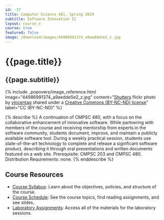 ```yaml
---
id: -37
title: Computer Science 481, Spring 2019
subtitle: Software Innovation II
layout: course_n
course: true
featured: false
image: /download/images/44986991374_a9aedde5e2_z.jpg
---
```


# {{page.title}}
## {{page.subtitle}}

<!-- Include header image -->
{% include _popovers/image_reference.html image="44986991374_a9aedde5e2_z.jpg" content="<a title='Shutters' href='https://flickr.com/photos/165551863@N02/44986991374'>Shutters</a> flickr photo by <a href='https://flickr.com/people/165551863@N02'>vincentag</a> shared under a <a href='https://creativecommons.org/licenses/by-nc-nd/2.0/'>Creative Commons (BY-NC-ND) license</a>" label="CC (BY-NC-ND)" %}

{% describe %}
A continuation of CMPSC 480, with a focus on the collaborative enhancement of
innovative software. While partnering with members of the course and receiving
mentorship from experts in the software community, students document, improve,
and maintain a publicly available software tool. During a weekly practical
session, students use state-of-the-art technology to complete and release a
significant software product, describing it through oral presentations and
written documents featured on a web site. Prerequisite: CMPSC 203 and CMPSC 480.
Distribution Requirements: none.
{% enddescribe %}

## Course Resources

<ul class="fa-ul">

<li><i class="fa-li fa fa-arrow-right"></i><a href=""
class="major">Course Syllabus</a>: Learn about the objectives, policies, and structure of the course.

<li><i class="fa-li fa fa-arrow-right"></i><a href="{{site.baseurl}}teaching/cs481S2019/schedule/"
class="major">Course Schedule</a>: See the course topics, find reading assignments, and see slides.

<li><i class="fa-li fa fa-arrow-right"></i><a href="{{site.baseurl}}teaching/cs481S2019/laboratories/"
class="major">Laboratory Assignments</a>: Access all of the materials for the laboratory sessions.

</ul>
